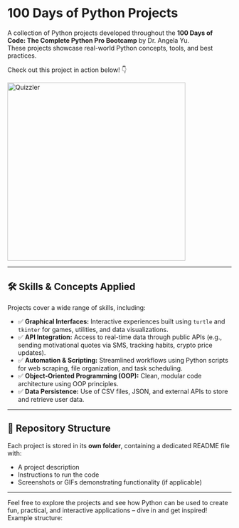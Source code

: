 # 100 Days of Python Projects

A collection of Python projects developed throughout the **100 Days of Code: The Complete Python Pro Bootcamp** by Dr. Angela Yu.  
These projects showcase real-world Python concepts, tools, and best practices.

Check out this project in action below! 👇
<p>
  <img src="https://github.com/user-attachments/assets/02823490-e086-420c-a148-f079682cae94" alt="Quizzler" width="400"/>
</p>

---

## 🛠 Skills & Concepts Applied

Projects cover a wide range of skills, including:

- ✅ **Graphical Interfaces:** Interactive experiences built using `turtle` and `tkinter` for games, utilities, and data visualizations.  
- ✅ **API Integration:** Access to real-time data through public APIs (e.g., sending motivational quotes via SMS, tracking habits, crypto price updates).  
- ✅ **Automation & Scripting:** Streamlined workflows using Python scripts for web scraping, file organization, and task scheduling.  
- ✅ **Object-Oriented Programming (OOP):** Clean, modular code architecture using OOP principles.  
- ✅ **Data Persistence:** Use of CSV files, JSON, and external APIs to store and retrieve user data.

---

## 📂 Repository Structure

Each project is stored in its **own folder**, containing a dedicated README file with:

- A project description  
- Instructions to run the code  
- Screenshots or GIFs demonstrating functionality (if applicable)  

---

Feel free to explore the projects and see how Python can be used to create fun, practical, and interactive applications – dive in and get inspired!
Example structure:

